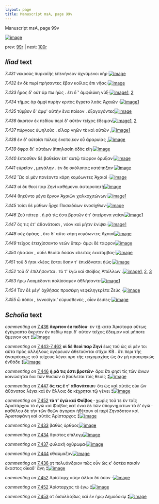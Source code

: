 ```yaml
---
layout: page
title: Manuscript msA, page 99v
---
```


Manuscript msA, page 99v

[![image](http://www.homermultitext.org/iipsrv?OBJ=IIP,1.0&FIF=/project/homer/pyramidal/deepzoom/hmt/vaimg/2017a/VA099VN_0602.tif&WID=100&CVT=JPEG)](http://www.homermultitext.org/ict2/?urn=urn:cite2:hmt:vaimg.2017a:VA099VN_0602)

prev:  [99r](../99r) | next:  [100r](../100r)

## *Iliad* text

*7.431* <a id="7.431"/> νεκροὺς πυρκαϊῆς ἐπενήνεον ἀχνύμενοι κῆρ·[![image](http://www.homermultitext.org/iipsrv?OBJ=IIP,1.0&FIF=/project/homer/pyramidal/deepzoom/hmt/vaimg/2017a/VA099VN_0602.tif&RGN=0.4535,0.2337,0.4334,0.0308&WID=1000&CVT=JPEG)](http://www.homermultitext.org/ict2/?urn=urn:cite2:hmt:vaimg.2017a:VA099VN_0602@0.4535,0.2337,0.4334,0.0308)

*7.432* <a id="7.432"/> ἐν δὲ πυρὶ πρήσαντες ἔβαν κοίλας ἐπι νῆας·[![image](http://www.homermultitext.org/iipsrv?OBJ=IIP,1.0&FIF=/project/homer/pyramidal/deepzoom/hmt/vaimg/2017a/VA099VN_0602.tif&RGN=0.4535,0.2554,0.4274,0.0308&WID=1000&CVT=JPEG)](http://www.homermultitext.org/ict2/?urn=urn:cite2:hmt:vaimg.2017a:VA099VN_0602@0.4535,0.2554,0.4274,0.0308)

*7.433* <a id="7.433"/> ἦμος δ' οὐτ άρ πω ἠὼς . ἔτι δ`' ἀμφιλύκη νὺξ·[![image](http://www.homermultitext.org/iipsrv?OBJ=IIP,1.0&FIF=/project/homer/pyramidal/deepzoom/hmt/vaimg/2017a/VA099VN_0602.tif&RGN=0.4334,0.2742,0.4334,0.0308&WID=1000&CVT=JPEG)](http://www.homermultitext.org/ict2/?urn=urn:cite2:hmt:vaimg.2017a:VA099VN_0602@0.4334,0.2742,0.4334,0.0308)[1](#msAil_7.3038), [2](#msA_7.3035)

*7.434* <a id="7.434"/> τῆμος ὰρ ἀμφὶ πυρὴν κριτὸς ἔγρετο λαὸς Ἀχαιῶν ·[![image](http://www.homermultitext.org/iipsrv?OBJ=IIP,1.0&FIF=/project/homer/pyramidal/deepzoom/hmt/vaimg/2017a/VA099VN_0602.tif&RGN=0.4515,0.29,0.4374,0.0331&WID=1000&CVT=JPEG)](http://www.homermultitext.org/ict2/?urn=urn:cite2:hmt:vaimg.2017a:VA099VN_0602@0.4515,0.29,0.4374,0.0331)[1](#msAil_7.3039)

*7.435* <a id="7.435"/> τύμβον δ' ἀμφ' αὐτὴν ἕνα ποίεον . ἐξαγαγόντες[![image](http://www.homermultitext.org/iipsrv?OBJ=IIP,1.0&FIF=/project/homer/pyramidal/deepzoom/hmt/vaimg/2017a/VA099VN_0602.tif&RGN=0.4535,0.311,0.4224,0.0331&WID=1000&CVT=JPEG)](http://www.homermultitext.org/ict2/?urn=urn:cite2:hmt:vaimg.2017a:VA099VN_0602@0.4535,0.311,0.4224,0.0331)

*7.436* <a id="7.436"/> ἄκριτον ἐκ πεδίου περὶ δ' αὐτὸν τεῖχος ἔδειμαν[![image](http://www.homermultitext.org/iipsrv?OBJ=IIP,1.0&FIF=/project/homer/pyramidal/deepzoom/hmt/vaimg/2017a/VA099VN_0602.tif&RGN=0.4434,0.3291,0.4525,0.0331&WID=1000&CVT=JPEG)](http://www.homermultitext.org/ict2/?urn=urn:cite2:hmt:vaimg.2017a:VA099VN_0602@0.4434,0.3291,0.4525,0.0331)[1](#msAim_7.3040), [2](#msA_7.3037)

*7.437* <a id="7.437"/> πύργους ὑψηλοὺς . εῖλαρ νηῶν τὲ καὶ αὐτῶν ,[![image](http://www.homermultitext.org/iipsrv?OBJ=IIP,1.0&FIF=/project/homer/pyramidal/deepzoom/hmt/vaimg/2017a/VA099VN_0602.tif&RGN=0.4575,0.3509,0.4124,0.0301&WID=1000&CVT=JPEG)](http://www.homermultitext.org/ict2/?urn=urn:cite2:hmt:vaimg.2017a:VA099VN_0602@0.4575,0.3509,0.4124,0.0301)[1](#msAil_7.3041)

*7.438* <a id="7.438"/> ἐν δ' αὐτοῖσι πύλας ἐνεποίεον εὖ ἀραρυίας ,[![image](http://www.homermultitext.org/iipsrv?OBJ=IIP,1.0&FIF=/project/homer/pyramidal/deepzoom/hmt/vaimg/2017a/VA099VN_0602.tif&RGN=0.4565,0.3704,0.4124,0.0301&WID=1000&CVT=JPEG)](http://www.homermultitext.org/ict2/?urn=urn:cite2:hmt:vaimg.2017a:VA099VN_0602@0.4565,0.3704,0.4124,0.0301)

*7.439* <a id="7.439"/> ὄφρα δι' αὐτάων ἱ̈ππηλασίη ὁδὸς εἴη·[![image](http://www.homermultitext.org/iipsrv?OBJ=IIP,1.0&FIF=/project/homer/pyramidal/deepzoom/hmt/vaimg/2017a/VA099VN_0602.tif&RGN=0.4565,0.3914,0.3524,0.0301&WID=1000&CVT=JPEG)](http://www.homermultitext.org/ict2/?urn=urn:cite2:hmt:vaimg.2017a:VA099VN_0602@0.4565,0.3914,0.3524,0.0301)

*7.440* <a id="7.440"/> ἔκτοσθεν δὲ βαθεῖαν ἐπ' αυτῷ τάφρον όρυξαν·[![image](http://www.homermultitext.org/iipsrv?OBJ=IIP,1.0&FIF=/project/homer/pyramidal/deepzoom/hmt/vaimg/2017a/VA099VN_0602.tif&RGN=0.4535,0.4042,0.4384,0.0346&WID=1000&CVT=JPEG)](http://www.homermultitext.org/ict2/?urn=urn:cite2:hmt:vaimg.2017a:VA099VN_0602@0.4535,0.4042,0.4384,0.0346)

*7.441* <a id="7.441"/> εὐρεῖαν , μεγάλην . ἐν δε σκόλοπας κατέπηξαν·[![image](http://www.homermultitext.org/iipsrv?OBJ=IIP,1.0&FIF=/project/homer/pyramidal/deepzoom/hmt/vaimg/2017a/VA099VN_0602.tif&RGN=0.4555,0.4252,0.4314,0.0346&WID=1000&CVT=JPEG)](http://www.homermultitext.org/ict2/?urn=urn:cite2:hmt:vaimg.2017a:VA099VN_0602@0.4555,0.4252,0.4314,0.0346)

*7.442* <a id="7.442"/> Ὣς οἱ μὲν πονέοντο κάρη κομόωντες Ἀχαιοὶ ·[![image](http://www.homermultitext.org/iipsrv?OBJ=IIP,1.0&FIF=/project/homer/pyramidal/deepzoom/hmt/vaimg/2017a/VA099VN_0602.tif&RGN=0.4505,0.4418,0.4094,0.0346&WID=1000&CVT=JPEG)](http://www.homermultitext.org/ict2/?urn=urn:cite2:hmt:vaimg.2017a:VA099VN_0602@0.4505,0.4418,0.4094,0.0346)

*7.443* <a id="7.443"/> οἱ δὲ θεοὶ παρ Ζηνὶ καθήμενοι ἀστεροπητῇ[![image](http://www.homermultitext.org/iipsrv?OBJ=IIP,1.0&FIF=/project/homer/pyramidal/deepzoom/hmt/vaimg/2017a/VA099VN_0602.tif&RGN=0.4124,0.4598,0.4625,0.0346&WID=1000&CVT=JPEG)](http://www.homermultitext.org/ict2/?urn=urn:cite2:hmt:vaimg.2017a:VA099VN_0602@0.4124,0.4598,0.4625,0.0346)

*7.444* <a id="7.444"/> θηεῦντο μέγα ἔργον Ἀχαιῶν χαλκοχιτώνων·[![image](http://www.homermultitext.org/iipsrv?OBJ=IIP,1.0&FIF=/project/homer/pyramidal/deepzoom/hmt/vaimg/2017a/VA099VN_0602.tif&RGN=0.4134,0.4801,0.4625,0.0323&WID=1000&CVT=JPEG)](http://www.homermultitext.org/ict2/?urn=urn:cite2:hmt:vaimg.2017a:VA099VN_0602@0.4134,0.4801,0.4625,0.0323)[1](#msAil_7.3043)

*7.445* <a id="7.445"/> τοῖσι δὲ μύθων ἦρχε Ποσειδάων ἐνοσίχθων·[![image](http://www.homermultitext.org/iipsrv?OBJ=IIP,1.0&FIF=/project/homer/pyramidal/deepzoom/hmt/vaimg/2017a/VA099VN_0602.tif&RGN=0.4144,0.4989,0.4625,0.0323&WID=1000&CVT=JPEG)](http://www.homermultitext.org/ict2/?urn=urn:cite2:hmt:vaimg.2017a:VA099VN_0602@0.4144,0.4989,0.4625,0.0323)

*7.446* <a id="7.446"/> Ζεῦ πάτερ . ῆ ρά τίς ἐστι βροτῶν ἐπ' ἀπείρονα γαῖαν[![image](http://www.homermultitext.org/iipsrv?OBJ=IIP,1.0&FIF=/project/homer/pyramidal/deepzoom/hmt/vaimg/2017a/VA099VN_0602.tif&RGN=0.4194,0.5154,0.4675,0.0383&WID=1000&CVT=JPEG)](http://www.homermultitext.org/ict2/?urn=urn:cite2:hmt:vaimg.2017a:VA099VN_0602@0.4194,0.5154,0.4675,0.0383)[1](#msA_7.3044)

*7.447* <a id="7.447"/> ὅς τις έτ' ἀθανάτοισι , νόον καὶ μῆτιν ἐνίψει·[![image](http://www.homermultitext.org/iipsrv?OBJ=IIP,1.0&FIF=/project/homer/pyramidal/deepzoom/hmt/vaimg/2017a/VA099VN_0602.tif&RGN=0.4154,0.5372,0.4515,0.0316&WID=1000&CVT=JPEG)](http://www.homermultitext.org/ict2/?urn=urn:cite2:hmt:vaimg.2017a:VA099VN_0602@0.4154,0.5372,0.4515,0.0316)[1](#msA_7.3045)

*7.448* <a id="7.448"/> οὐχ ὁράᾳς , ὅτε δ' αῦτε κάρη κομόωντες Ἀχαιοὶ[![image](http://www.homermultitext.org/iipsrv?OBJ=IIP,1.0&FIF=/project/homer/pyramidal/deepzoom/hmt/vaimg/2017a/VA099VN_0602.tif&RGN=0.4274,0.5537,0.4625,0.0398&WID=1000&CVT=JPEG)](http://www.homermultitext.org/ict2/?urn=urn:cite2:hmt:vaimg.2017a:VA099VN_0602@0.4274,0.5537,0.4625,0.0398)

*7.449* <a id="7.449"/> τεῖχος ἐτειχίσσαντο νεῶν ὕπερ· ἀμφι δὲ τάφρον[![image](http://www.homermultitext.org/iipsrv?OBJ=IIP,1.0&FIF=/project/homer/pyramidal/deepzoom/hmt/vaimg/2017a/VA099VN_0602.tif&RGN=0.4274,0.5733,0.4625,0.0376&WID=1000&CVT=JPEG)](http://www.homermultitext.org/ict2/?urn=urn:cite2:hmt:vaimg.2017a:VA099VN_0602@0.4274,0.5733,0.4625,0.0376)

*7.450* <a id="7.450"/> ἤλασαν , οὐδὲ θεοῖσι δόσαν κλειτὰς ἑκατόμβας·[![image](http://www.homermultitext.org/iipsrv?OBJ=IIP,1.0&FIF=/project/homer/pyramidal/deepzoom/hmt/vaimg/2017a/VA099VN_0602.tif&RGN=0.4274,0.592,0.4725,0.0368&WID=1000&CVT=JPEG)](http://www.homermultitext.org/ict2/?urn=urn:cite2:hmt:vaimg.2017a:VA099VN_0602@0.4274,0.592,0.4725,0.0368)

*7.451* <a id="7.451"/> τοῦ δ ήτοι κλέος ἔσται ὅσην τ' ἐπικίδναται ἠώς·[![image](http://www.homermultitext.org/iipsrv?OBJ=IIP,1.0&FIF=/project/homer/pyramidal/deepzoom/hmt/vaimg/2017a/VA099VN_0602.tif&RGN=0.4264,0.6108,0.4655,0.0346&WID=1000&CVT=JPEG)](http://www.homermultitext.org/ict2/?urn=urn:cite2:hmt:vaimg.2017a:VA099VN_0602@0.4264,0.6108,0.4655,0.0346)

*7.452* <a id="7.452"/> τοῦ δ' ἐπιλήσονται . τό τ' ἐγὼ καὶ Φοῖβος Ἀπόλλων .[![image](http://www.homermultitext.org/iipsrv?OBJ=IIP,1.0&FIF=/project/homer/pyramidal/deepzoom/hmt/vaimg/2017a/VA099VN_0602.tif&RGN=0.4414,0.6311,0.4515,0.0338&WID=1000&CVT=JPEG)](http://www.homermultitext.org/ict2/?urn=urn:cite2:hmt:vaimg.2017a:VA099VN_0602@0.4414,0.6311,0.4515,0.0338)[1](#msAim_7.3048), [2](#msAim_7.3047), [3](#msA_7.3046)

*7.453* <a id="7.453"/> ἥρῳ Λαομέδοντι πολίσσαμεν ἀθλήσαντε·[![image](http://www.homermultitext.org/iipsrv?OBJ=IIP,1.0&FIF=/project/homer/pyramidal/deepzoom/hmt/vaimg/2017a/VA099VN_0602.tif&RGN=0.4294,0.6491,0.4344,0.0346&WID=1000&CVT=JPEG)](http://www.homermultitext.org/ict2/?urn=urn:cite2:hmt:vaimg.2017a:VA099VN_0602@0.4294,0.6491,0.4344,0.0346)[1](#msAint_7.3049)

*7.454* <a id="7.454"/> Τὸν δὲ μέγ' ὀχθήσας προσέφη νεφεληγερέτα Ζεύς ·[![image](http://www.homermultitext.org/iipsrv?OBJ=IIP,1.0&FIF=/project/homer/pyramidal/deepzoom/hmt/vaimg/2017a/VA099VN_0602.tif&RGN=0.4284,0.6634,0.4725,0.0391&WID=1000&CVT=JPEG)](http://www.homermultitext.org/ict2/?urn=urn:cite2:hmt:vaimg.2017a:VA099VN_0602@0.4284,0.6634,0.4725,0.0391)

*7.455* <a id="7.455"/> ὦ πόποι , ἐννοσίγαι' εὐρυσθενὲς , οἷον ἔειπες·[![image](http://www.homermultitext.org/iipsrv?OBJ=IIP,1.0&FIF=/project/homer/pyramidal/deepzoom/hmt/vaimg/2017a/VA099VN_0602.tif&RGN=0.4244,0.6852,0.4535,0.0346&WID=1000&CVT=JPEG)](http://www.homermultitext.org/ict2/?urn=urn:cite2:hmt:vaimg.2017a:VA099VN_0602@0.4244,0.6852,0.4535,0.0346)

## *Scholia* text

*commenting on* [7.436](#7.436)  <a id="msA_7.3037"/> **ἄκριτον ἐκ πεδίου·** ἐν τῇ κατα Ἀριστοφα οὕτως ἐγέγραπτο ἄκριτον ἐν πεδίῳ περι δ' αὐτὸν τεῖχος ἔδειμαν καὶ μήποτε ἄμεινον ουτ ⁑[![image](http://www.homermultitext.org/iipsrv?OBJ=IIP,1.0&FIF=/project/homer/pyramidal/deepzoom/hmt/vaimg/2017a/VA099VN_0602.tif&RGN=0.1933,0.1553,0.6942,0.0213&WID=1000&CVT=JPEG)](http://www.homermultitext.org/ict2/?urn=urn:cite2:hmt:vaimg.2017a:VA099VN_0602@0.1933,0.1553,0.6942,0.0213)

*commenting on* [7.443-7.462](#7.443-7.462)  <a id="msA_7.3042"/> **οἱ δὲ θεοὶ παρ Ζηνὶ** ἕως τοῦ ὡς οἱ μὲν τοι αῦτα πρὸς ἀλλήλους ἀγόρευον ἀθετοῦνται στίχοι KB . ὅτι περι τῆς ἀναιρέσεως τοῦ τείχους λέγει προ τῆς τειχομαχίας ὡς ἂν μὴ προειρηκὼς ἐνθάδε ⁑[![image](http://www.homermultitext.org/iipsrv?OBJ=IIP,1.0&FIF=/project/homer/pyramidal/deepzoom/hmt/vaimg/2017a/VA099VN_0602.tif&RGN=0.1958,0.4715,0.2067,0.0639&WID=1000&CVT=JPEG)](http://www.homermultitext.org/ict2/?urn=urn:cite2:hmt:vaimg.2017a:VA099VN_0602@0.1958,0.4715,0.2067,0.0639)

*commenting on* [7.446](#7.446)  <a id="msA_7.3044"/> **ἠ ρά τις ἐστι βροτῶν·** ἄρα ἔτι φησὶ τίς τῶν ἀνων κοινώσηται δια τῶν θυσιῶν ἃ βούλεται τοῖς θεοῖς ⁑[![image](http://www.homermultitext.org/iipsrv?OBJ=IIP,1.0&FIF=/project/homer/pyramidal/deepzoom/hmt/vaimg/2017a/VA099VN_0602.tif&RGN=0.1992,0.5366,0.2008,0.0438&WID=1000&CVT=JPEG)](http://www.homermultitext.org/ict2/?urn=urn:cite2:hmt:vaimg.2017a:VA099VN_0602@0.1992,0.5366,0.2008,0.0438)

*commenting on* [7.447](#7.447)  <a id="msA_7.3045"/> **ὅς τις ἕ τ' ἀθανάτοισι·** ὅτι ὡς καὶ αὐτὸς οὐκ ὢν ἀθάνατος λέγει καὶ ἐν ἄλλοις δὲ κέχρηται τῷ γένει ⁑[![image](http://www.homermultitext.org/iipsrv?OBJ=IIP,1.0&FIF=/project/homer/pyramidal/deepzoom/hmt/vaimg/2017a/VA099VN_0602.tif&RGN=0.2025,0.5798,0.2033,0.0451&WID=1000&CVT=JPEG)](http://www.homermultitext.org/ict2/?urn=urn:cite2:hmt:vaimg.2017a:VA099VN_0602@0.2025,0.5798,0.2033,0.0451)

*commenting on* [7.452](#7.452)  <a id="msA_7.3046"/> **τό τ' ἐγὼ καὶ Φοῖβος ·** χωρὶς τοῦ τε ἐν ταῖς Ἀριστάρχου τὸ ἐγὼ καὶ Φοῖβος κατ ένια δὲ τῶν ὑπομνημάτων τὸ δ' ἐγὼ · καθόλου δὲ τὴν τῶν θεῶν ἀγορὰν ἠθέτουν οἱ περὶ Ζηνόδοτον καὶ Ἀριστοφάνη καὶ αὐτὸς Ἀρίσταρχος ⁑[![image](http://www.homermultitext.org/iipsrv?OBJ=IIP,1.0&FIF=/project/homer/pyramidal/deepzoom/hmt/vaimg/2017a/VA099VN_0602.tif&RGN=0.1992,0.6268,0.2133,0.0789&WID=1000&CVT=JPEG)](http://www.homermultitext.org/ict2/?urn=urn:cite2:hmt:vaimg.2017a:VA099VN_0602@0.1992,0.6268,0.2133,0.0789)

*commenting on* [7.433](#7.433)  <a id="msAil_7.3038.comment"/> βαθὺς όρθρος[![image](http://www.homermultitext.org/iipsrv?OBJ=IIP,1.0&FIF=/project/homer/pyramidal/deepzoom/hmt/vaimg/2017a/VA099VN_0602.tif&RGN=0.7575,0.273,0.0642,0.0113&WID=1000&CVT=JPEG)](http://www.homermultitext.org/ict2/?urn=urn:cite2:hmt:vaimg.2017a:VA099VN_0602@0.7575,0.273,0.0642,0.0113)

*commenting on* [7.434](#7.434)  <a id="msAil_7.3039.comment"/> ἄριστος επιλεγμ[![image](http://www.homermultitext.org/iipsrv?OBJ=IIP,1.0&FIF=/project/homer/pyramidal/deepzoom/hmt/vaimg/2017a/VA099VN_0602.tif&RGN=0.6767,0.2937,0.0675,0.0119&WID=1000&CVT=JPEG)](http://www.homermultitext.org/ict2/?urn=urn:cite2:hmt:vaimg.2017a:VA099VN_0602@0.6767,0.2937,0.0675,0.0119)

*commenting on* [7.437](#7.437)  <a id="msAil_7.3041.comment"/> φυλακὴ οχύρωμα·[![image](http://www.homermultitext.org/iipsrv?OBJ=IIP,1.0&FIF=/project/homer/pyramidal/deepzoom/hmt/vaimg/2017a/VA099VN_0602.tif&RGN=0.6517,0.35,0.0775,0.0119&WID=1000&CVT=JPEG)](http://www.homermultitext.org/ict2/?urn=urn:cite2:hmt:vaimg.2017a:VA099VN_0602@0.6517,0.35,0.0775,0.0119)

*commenting on* [7.444](#7.444)  <a id="msAil_7.3043.comment"/> εθαύμαζον[![image](http://www.homermultitext.org/iipsrv?OBJ=IIP,1.0&FIF=/project/homer/pyramidal/deepzoom/hmt/vaimg/2017a/VA099VN_0602.tif&RGN=0.4925,0.4847,0.0533,0.0113&WID=1000&CVT=JPEG)](http://www.homermultitext.org/ict2/?urn=urn:cite2:hmt:vaimg.2017a:VA099VN_0602@0.4925,0.4847,0.0533,0.0113)

*commenting on* [7.436](#7.436)  <a id="msAim_7.3040.comment"/> οτ πολυάνδριον πῶς οὖν ὥς κ' ὀστέα παισὶν ἕκαστος οἵκαδ' ἄγη ⁑[![image](http://www.homermultitext.org/iipsrv?OBJ=IIP,1.0&FIF=/project/homer/pyramidal/deepzoom/hmt/vaimg/2017a/VA099VN_0602.tif&RGN=0.385,0.3406,0.0783,0.0576&WID=1000&CVT=JPEG)](http://www.homermultitext.org/ict2/?urn=urn:cite2:hmt:vaimg.2017a:VA099VN_0602@0.385,0.3406,0.0783,0.0576)

*commenting on* [7.452](#7.452)  <a id="msAim_7.3047.comment"/> Αρίσταρχ oσην ἄλλοι δὲ όσον ·[![image](http://www.homermultitext.org/iipsrv?OBJ=IIP,1.0&FIF=/project/homer/pyramidal/deepzoom/hmt/vaimg/2017a/VA099VN_0602.tif&RGN=0.4,0.6393,0.0533,0.0263&WID=1000&CVT=JPEG)](http://www.homermultitext.org/ict2/?urn=urn:cite2:hmt:vaimg.2017a:VA099VN_0602@0.4,0.6393,0.0533,0.0263)

*commenting on* [7.452](#7.452)  <a id="msAim_7.3048.comment"/> Ἀρίσταρχος τὸ ἐγω ⁑[![image](http://www.homermultitext.org/iipsrv?OBJ=IIP,1.0&FIF=/project/homer/pyramidal/deepzoom/hmt/vaimg/2017a/VA099VN_0602.tif&RGN=0.4017,0.6625,0.055,0.0313&WID=1000&CVT=JPEG)](http://www.homermultitext.org/ict2/?urn=urn:cite2:hmt:vaimg.2017a:VA099VN_0602@0.4017,0.6625,0.055,0.0313)

*commenting on* [7.453](#7.453)  <a id="msAint_7.3049.comment"/> οτ δισυλλάβως καὶ ἐν ἡρῳ Δημοδοκῳ ⁑[![image](http://www.homermultitext.org/iipsrv?OBJ=IIP,1.0&FIF=/project/homer/pyramidal/deepzoom/hmt/vaimg/2017a/VA099VN_0602.tif&RGN=0.855,0.65,0.0525,0.0269&WID=1000&CVT=JPEG)](http://www.homermultitext.org/ict2/?urn=urn:cite2:hmt:vaimg.2017a:VA099VN_0602@0.855,0.65,0.0525,0.0269)